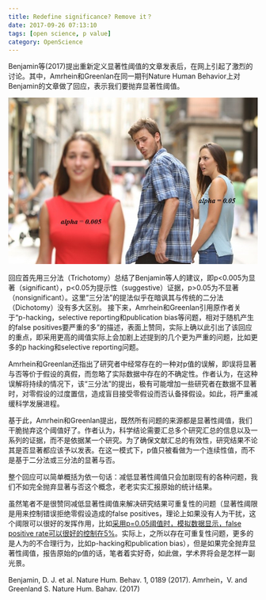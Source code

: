 ```yaml
---
title: Redefine significance? Remove it？
date: 2017-09-26 07:13:10
tags: [open science, p value]
category: OpenScience
---
```

Benjamin等(2017)提出重新定义显著性阈值的文章发表后，在网上引起了激烈的讨论。其中，Amrhein和Greenlan在同一期刊Nature Human Behavior上对Benjamin的文章做了回应，表示我们要抛弃显著性阈值。

![p<0.05 versus p<0.005](/images/post_images/p005.jpg "p<0.05 versus p<0.005")



回应首先用三分法（Trichotomy）总结了Benjamin等人的建议，即p<0.005为显著（significant），p<0.05为提示性（suggestive）证据，p>0.05为不显著（nonsignificant）。这里”三分法”的提法似乎在暗讽其与传统的二分法（Dichotomy）没有多大区别。
接下来，Amrhein和Greenlan引用原作者关于“p-hacking，selective reporting和publication bias等问题，相对于随机产生的false positives要严重的多”的描述，表面上赞同，实际上确以此引出了该回应的重点，即采用更高的阈值实际上会加剧上述提到的几个更为严重的问题，比如更多的p hacking和selective reporting问题。

Amrhein和Greenlan还指出了研究者中经常存在的一种对p值的误解，即误将显著与否等价于假设的真假，而忽略了实际数据中存在的不确定性。作者认为，在这种误解将持续的情况下，该“三分法”的提出，极有可能增加一些研究者在数据不显著时，对零假设的过度置信，造成盲目接受零假设而否认备择假设。如此，将严重减缓科学发展进程。

基于此，Amrhein和Greenlan提出，既然所有问题的来源都是显著性阈值，我们干脆抛弃这个阈值好了。作者认为，科学结论需要汇总多个研究汇总的信息以及一系列的证据，而不是依据某一个研究。为了确保文献汇总的有效性，研究结果不论其是否显著都应该予以发表。在这一模式下，p值只被看做为一个连续性值，而不是基于二分法或三分法的显著与否。

整个回应可以简单概括为依一句话：减低显著性阈值只会加剧现有的各种问题，我们不如完全抛弃显著与否这个概念，老老实实汇报原始的统计结果。

虽然笔者不是很赞同减低显著性阈值来解决研究结果可重复性的问题（显著性阈限是用来控制错误拒绝零假设造成的false positives，理论上如果没有人为干扰，这个阈限可以很好的发挥作用，比如[采用p=0.05阈值时，模拟数据显示，false positive rate可以很好的控制在5%](http://conxz.net/2017/09/21/redefine-significance/)。实际上，之所以存在可重复性问题，更多的是人为的不合理行为，比如p-hacking和publication bias），但是如果完全抛弃显著性阈值，报告原始的p值的话，笔者着实好奇，如此做，学术界将会是怎样一副光景。

Benjamin, D. J. et al. Nature Hum. Behav. 1, 0189 (2017).
Amrhein，V. and Greenland S. Nature Hum. Bahav. (2017)

